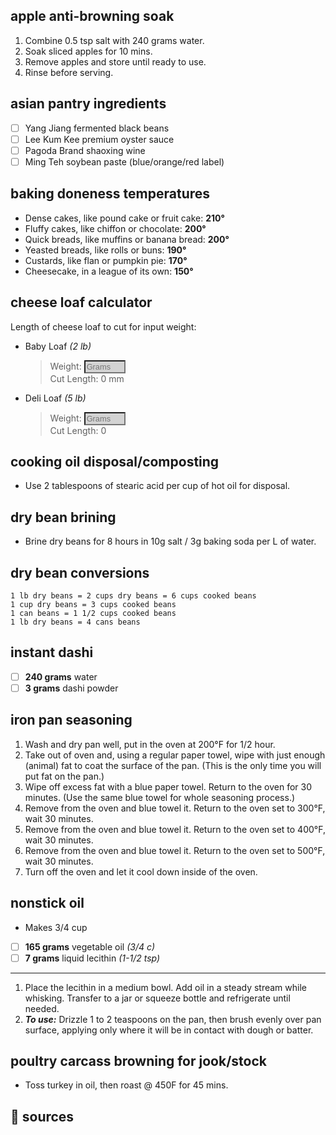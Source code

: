 ## apple anti-browning soak
1. Combine 0.5 tsp salt with 240 grams water.
2. Soak sliced apples for 10 mins.
3. Remove apples and store until ready to use.
4. Rinse before serving.

## asian pantry ingredients
- [ ] Yang Jiang fermented black beans
- [ ] Lee Kum Kee premium oyster sauce
- [ ] Pagoda Brand shaoxing wine
- [ ] Ming Teh soybean paste (blue/orange/red label)

## baking doneness temperatures
* Dense cakes, like pound cake or fruit cake: **210°**
* Fluffy cakes, like chiffon or chocolate: **200°**
* Quick breads, like muffins or banana bread: **200°**
* Yeasted breads, like rolls or buns: **190°**
* Custards, like flan or pumpkin pie: **170°**
* Cheesecake, in a league of its own: **150°**

## cheese loaf calculator
Length of cheese loaf to cut for input weight:  

* Baby Loaf *(2 lb)*
  > <label>Weight: </label><input id="inputBabyLoafGrams" type="number" style="font-size: 0.8rem;width: 15%;background-color: lightgray;" placeholder="Grams" oninput="BabyLoafCalc(this.value)" onchange="BabyLoafCalc(this.value)">  
  > Cut Length: <span id="outputBabyLoafMM">0</span> mm  

* Deli Loaf *(5 lb)*
  > <label>Weight: </label><input id="inputDeliGrams" type="number" style="font-size: 0.8rem;width: 15%;background-color: lightgray;" placeholder="Grams" oninput="DeliCalc(this.value)" onchange="DeliCalc(this.value)">  
  > Cut Length: <span id="outputDeliMM">0</span>

## cooking oil disposal/composting
* Use 2 tablespoons of stearic acid per cup of hot oil for disposal.

## dry bean brining
* Brine dry beans for 8 hours in 10g salt / 3g baking soda per L of water.

## dry bean conversions
```
1 lb dry beans = 2 cups dry beans = 6 cups cooked beans
1 cup dry beans = 3 cups cooked beans
1 can beans = 1 1/2 cups cooked beans
1 lb dry beans = 4 cans beans
```

## instant dashi
- [ ] **240 grams** water
- [ ] **3 grams** dashi powder

## iron pan seasoning
1. Wash and dry pan well, put in the oven at 200°F for 1/2 hour.
2. Take out of oven and, using a regular paper towel, wipe with just enough (animal) fat to coat the surface of the pan. (This is the only time you will put fat on the pan.)
3. Wipe off excess fat with a blue paper towel. Return to the oven for 30 minutes. (Use the same blue towel for whole seasoning process.)
4. Remove from the oven and blue towel it. Return to the oven set to 300°F, wait 30 minutes.
5. Remove from the oven and blue towel it. Return to the oven set to 400°F, wait 30 minutes.
6. Remove from the oven and blue towel it. Return to the oven set to 500°F, wait 30 minutes.
7. Turn off the oven and let it cool down inside of the oven.

## nonstick oil
* Makes 3/4 cup
- [ ] **165	grams**	vegetable oil *(3/4 c)*
- [ ] **7	grams**	liquid lecithin *(1-1/2 tsp)*
---
1. Place the lecithin in a medium bowl. Add oil in a steady stream while whisking. Transfer to a jar or squeeze bottle and refrigerate until needed.
2. ***To use:*** Drizzle 1 to 2 teaspoons on the pan, then brush evenly over pan surface, applying only where it will be in contact with dough or batter.

## poultry carcass browning for jook/stock
* Toss turkey in oil, then roast @ 450F for 45 mins.  

<script>
function BabyLoafCalc(valNum) {
  document.getElementById("outputBabyLoafMM").innerHTML=Math.ceil(valNum*0.185);
}
</script>

<script>
function DeliCalc(valNum) {
  document.getElementById("outputDeliMM").innerHTML=Math.ceil(valNum*0.119);
}
</script>

## 🔗 sources
